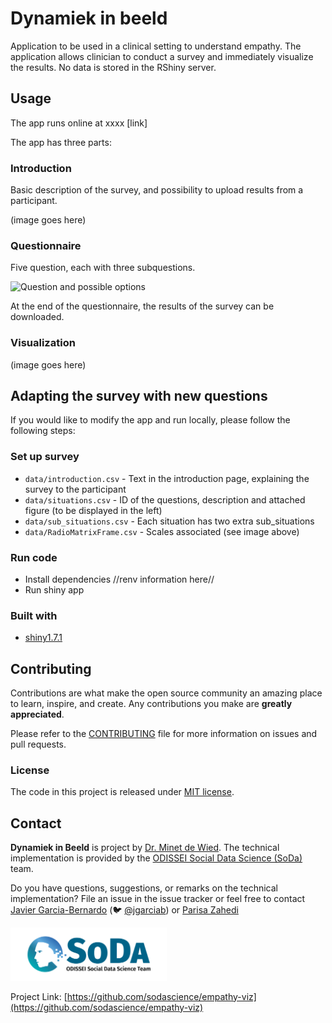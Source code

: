 # Dynamiek in beeld 

<!-- Include Github badges here (optional) -->
<!-- e.g. Github Actions workflow status -->

Application to be used in a clinical setting to understand empathy. The application allows clinician to conduct a survey and immediately visualize the results. No data is stored in the RShiny server. 

## Usage

<!-- We should add here -->
The app runs online at xxxx [link]

The app has three parts:

### Introduction
Basic description of the survey, and possibility to upload results from a participant.

(image goes here)

### Questionnaire
Five question, each with three subquestions. 

<img src="man/figures/screenshot_question.png" alt="Question and possible options" width="250px"/>

At the end of the questionnaire, the results of the survey can be downloaded.


### Visualization

(image goes here)




## Adapting the survey with new questions

If you would like to modify the app and run locally, please follow the following steps:


### Set up survey
- `data/introduction.csv` - Text in the introduction page, explaining the survey to the participant
- `data/situations.csv` - ID of the questions, description and attached figure (to be displayed in the left)
- `data/sub_situations.csv` - Each situation has two extra sub_situations
- `data/RadioMatrixFrame.csv` - Scales associated (see image above)


### Run code
- Install dependencies //renv information here//
- Run shiny app

### Built with

- [shiny1.7.1](https://shiny.rstudio.com)

## Contributing

Contributions are what make the open source community an amazing place
to learn, inspire, and create. Any contributions you make are **greatly
appreciated**.

Please refer to the
[CONTRIBUTING](https://github.com/sodascience/osmenrich/blob/main/CONTRIBUTING.md)
file for more information on issues and pull requests.


<!-- Do not forget to also include the license in a separate file(LICENSE[.txt/.md]) and link it properly. -->
### License

The code in this project is released under [MIT license](LICENSE.md).

<!-- CONTACT -->

## Contact

**Dynamiek in Beeld** is project by [Dr. Minet de Wied](https://www.uu.nl/medewerkers/mdewied).
The technical implementation is provided by the [ODISSEI Social Data
Science (SoDa)](https://odissei-data.nl/nl/soda/) team.

Do you have questions, suggestions, or remarks on the technical implementation? File an issue in the
issue tracker or feel free to contact [Javier Garcia-Bernardo](https://github.com/jgarciab)
(:bird: [@jgarciab](<https://twitter.com/javiergb_com>)) or [Parisa 
Zahedi](https://github.com/parisa-zahedi)

<img src="man/resources/word_colour-l.png" alt="SoDa logo" width="250px"/> 

Project Link: [https://github.com/sodascience/empathy-viz](https://github.com/sodascience/empathy-viz)
